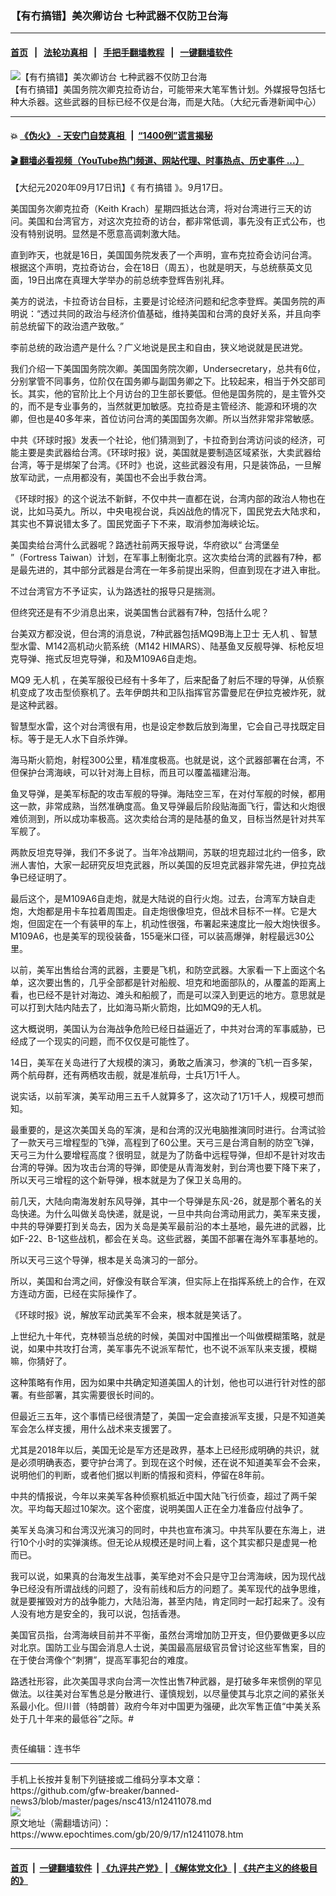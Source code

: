 ### 【有冇搞错】美次卿访台 七种武器不仅防卫台海
------------------------

#### [首页](https://github.com/gfw-breaker/banned-news3/blob/master/README.md) &nbsp;&nbsp;|&nbsp;&nbsp; [法轮功真相](https://github.com/begood0513/basic/blob/master/README.md)  &nbsp;&nbsp;|&nbsp;&nbsp; [手把手翻墙教程](https://github.com/gfw-breaker/guides/wiki)  &nbsp;&nbsp;|&nbsp;&nbsp; [一键翻墙软件](https://github.com/gfw-breaker/nogfw/blob/master/README.md)  



<div><img alt="【有冇搞错】美次卿访台 七种武器不仅防卫台海" class="attachment-djy_600_400 size-djy_600_400 wp-post-image" src="https://i.epochtimes.com/assets/uploads/2020/09/WhatsApp-Image-2020-09-17-at-6.24.49-AM-600x400.jpeg"/>
<div class="caption">
 【有冇搞错】美国务院次卿克拉奇访台，可能带来大笔军售计划。外媒报导包括七种大杀器。这些武器的目标已经不仅是台海，而是大陆。（大纪元香港新闻中心）
</div></div><hr/>

#### 💥 [《伪火》 - 天安门自焚真相 ](http://158.247.195.190:10000/videos/blog/weihuo.html)&nbsp; |&nbsp; [“1400例”谎言揭秘  ](http://158.247.195.190:10000/videos/blog/jiexi1400.html)

#### [ 🎬  翻墙必看视频（YouTube热门频道、网站代理、时事热点、历史事件 ...）](https://github.com/gfw-breaker/links/blob/master/banned.md)

<div><p>
 【大纪元2020年09月17日讯】《
 <ok href="https://www.epochtimes.com/gb/tag/%E6%9C%89%E5%86%87%E6%90%9E%E9%94%99.html">
  有冇搞错
 </ok>
 》。9月17日。
</p>
<p>
 美国国务次卿克拉奇（Keith Krach）星期四抵达台湾，将对台湾进行三天的访问。美国和台湾官方，对这次克拉奇的访台，都非常低调，事先没有正式公布，也没有特别说明。显然是不愿意高调刺激大陆。
</p>
<p>
 直到昨天，也就是16日，美国国务院发表了一个声明，宣布克拉奇会访问台湾。根据这个声明，克拉奇访台，会在18日（周五），也就是明天，与总统蔡英文见面，19日出席在真理大学举办的前总统李登辉告别礼拜。
</p>
<p>
 美方的说法，卡拉奇访台目标，主要是讨论经济问题和纪念李登辉。美国务院的声明说：“透过共同的政治与经济价值基础，维持美国和台湾的良好关系，并且向李前总统留下的政治遗产致敬。”
</p>
<p>
 李前总统的政治遗产是什么？广义地说是民主和自由，狭义地说就是民进党。
</p>
<p>
 我们介绍一下美国国务院次卿。美国国务院次卿，Undersecretary，总共有6位，分别掌管不同事务，位阶仅在国务卿与副国务卿之下。比较起来，相当于外交部司长。其实，他的官阶比上个月访台的卫生部长要低。但他是国务院的，是主管外交的，而不是专业事务的，当然就更加敏感。克拉奇是主管经济、能源和环境的次卿，但也是40多年来，首位访问台湾的美国国务次卿。所以当然非常非常敏感。
</p>
<p>
 中共《环球时报》发表一个社论，他们猜测到了，卡拉奇到台湾访问谈的经济，可能主要是卖武器给台湾。《环球时报》说，美国就是要制造区域紧张，大卖武器给台湾，等于是绑架了台湾。《环时》也说，这些武器没有用，只是装饰品，一旦解放军动武，一点用都没有，美国也不会出手救台湾。
</p>
<p>
 《环球时报》的这个说法不新鲜，不仅中共一直都在说，台湾内部的政治人物也在说，比如马英九。所以，中央电视台说，兵凶战危的情况下，国民党去大陆求和，其实也不算说错太多了。国民党面子下不来，取消参加海峡论坛。
</p>
<p>
 美国卖给台湾什么武器呢？路透社前两天报导说，华府欲以“
 <ok href="https://www.epochtimes.com/gb/tag/%E5%8F%B0%E6%B9%BE%E5%A0%A1%E5%9E%92.html">
  台湾堡垒
 </ok>
 ”（Fortress Taiwan）计划，在军事上制衡北京。这次卖给台湾的武器有7种，都是最先进的，其中部分武器是台湾在一年多前提出采购，但直到现在才进入审批。
</p>
<p>
</p>
<p>
 不过台湾官方不予证实，认为路透社的报导只是揣测。
</p>
<p>
 但终究还是有不少消息出来，说美国售台武器有7种，包括什么呢？
</p>
<p>
 台美双方都没说，但台湾的消息说，7种武器包括MQ9B海上卫士
 <ok href="https://www.epochtimes.com/gb/tag/%E6%97%A0%E4%BA%BA%E6%9C%BA.html">
  无人机
 </ok>
 、智慧型水雷、M142高机动火箭系统（M142 HIMARS）、陆基鱼叉反舰导弹、标枪反坦克导弹、拖式反坦克导弹，和及M109A6自走炮。
</p>
<p>
 MQ9
 <ok href="https://www.epochtimes.com/gb/tag/%E6%97%A0%E4%BA%BA%E6%9C%BA.html">
  无人机
 </ok>
 ，在美军服役已经有十多年了，后来配备了射后不理的导弹，从侦察机变成了攻击型侦察机了。去年伊朗共和卫队指挥官苏雷曼尼在伊拉克被炸死，就是这种武器。
</p>
<p>
 智慧型水雷，这个对台湾很有用，也是设定参数后放到海里，它会自己寻找既定目标。等于是无人水下自杀炸弹。
</p>
<p>
 海马斯火箭炮，射程300公里，精准度极高。也就是说，这个武器部署在台湾，不但保护台湾海峡，可以针对海上目标，而且可以覆盖福建沿海。
</p>
<p>
 鱼叉导弹，是美军标配的攻击军舰的导弹。海陆空三军，在对付军舰的时候，都用这一款，非常成熟，当然准确度高。鱼叉导弹最后阶段贴海面飞行，雷达和火炮很难侦测到，所以成功率极高。这次卖给台湾的是陆基的鱼叉，目标当然是针对共军军舰了。
</p>
<p>
 两款反坦克导弹，我们不多说了。当年冷战期间，苏联的坦克超过北约一倍多，欧洲人害怕，大家一起研究反坦克武器，所以美国的反坦克武器非常先进，伊拉克战争已经证明了。
</p>
<p>
 最后这个，是M109A6自走炮，就是大陆说的自行火炮。过去，台湾军方缺自走炮，大炮都是用卡车拉着周围走。自走炮很像坦克，但战术目标不一样。它是大炮，但固定在一个有装甲的车上，机动性很强，布署起来速度比一般大炮快很多。M109A6，也是美军的现役装备，155毫米口径，可以装高爆弹，射程最远30公里。
</p>
<p>
 以前，美军出售给台湾的武器，主要是飞机，和防空武器。大家看一下上面这个名单，这次要出售的，几乎全部都是针对船舰、坦克和地面部队的，从覆盖的距离上看，也已经不是针对海边、滩头和船舰了，而是可以深入到更远的地方。意思就是可以打到大陆内陆去了，比如海马斯火箭炮，比如MQ9的无人机。
</p>
<p>
 这大概说明，美国认为台海战争危险已经日益逼近了，中共对台湾的军事威胁，已经成了一个现实的问题，而不仅仅是可能性了。
</p>
<p>
 14日，美军在关岛进行了大规模的演习，勇敢之盾演习，参演的飞机一百多架，两个航母群，还有两栖攻击舰，就是准航母，士兵1万1千人。
</p>
<p>
 说实话，以前军演，美军动用三五千人就算多了，这次动了1万1千人，规模可想而知。
</p>
<p>
 最重要的，是这次美国关岛的军演，是和台湾的汉光电脑推演同时进行。台湾试验了一款天弓三增程型的飞弹，高程到了60公里。天弓三是台湾自制的防空飞弹，天弓三为什么要增程高度？很明显，就是为了防备中远程导弹，但却不是针对攻击台湾的导弹。因为攻击台湾的导弹，即使是从青海发射，到台湾也要下降下来了，所以天弓三增程的这个新导弹，根本就是为了保卫关岛用的。
</p>
<p>
 前几天，大陆向南海发射东风导弹，其中一个导弹是东风-26，就是那个著名的关岛快递。为什么叫做关岛快递，就是说，一旦中共向台湾动用武力，美军来支援，中共的导弹要打到关岛去，因为关岛是美军最前沿的本土基地，最先进的武器，比如F-22、B-1这些战机，都会在关岛。这些武器，美国不部署在海外军事基地的。
</p>
<p>
 所以天弓三这个导弹，根本是关岛演习的一部分。
</p>
<p>
 所以，美国和台湾之间，好像没有联合军演，但实际上在指挥系统上的合作，在双方连动方面，已经在实际操作了。
</p>
<p>
 《环球时报》说，解放军动武美军不会来，根本就是笑话了。
</p>
<p>
 上世纪九十年代，克林顿当总统的时候，美国对中国推出一个叫做模糊策略，就是说，如果中共攻打台湾，美军事先不说派军帮忙，也不说不派军队来支援，模糊嘛，你猜好了。
</p>
<p>
 这种策略有作用，因为如果中共确定知道美国人的计划，他也可以进行针对性的部署。有些部署，其实需要很长时间的。
</p>
<p>
 但最近三五年，这个事情已经很清楚了，美国一定会直接派军支援，只是不知道美军会怎么样支援，用什么战术来支援罢了。
</p>
<p>
 尤其是2018年以后，美国无论是军方还是政界，基本上已经形成明确的共识，就是必须明确表态，要守护台湾了。到现在这个时候，还在说不知道美军会不会来，说明他们的判断，或者他们据以判断的情报和资料，停留在8年前。
</p>
<p>
 中共的情报说，今年以来美军各种侦察机抵近中国大陆飞行侦查，超过了两千架次。平均每天超过10架次。这个密度，说明美国人正在全力准备应付战争了。
</p>
<p>
 美军关岛演习和台湾汉光演习的同时，中共也宣布演习。中共军队要在东海上，进行10个小时的实弹演练。但无论从规模还是时间上看，这个其实都只是虚晃一枪而已。
</p>
<p>
 我可以说，如果真的台海发生战事，美军绝对不会只是守卫台湾海峡，因为现代战争已经没有所谓战线的问题了，没有前线和后方的问题了。美军现代的战争思维，就是要摧毁对方的战争能力，大陆沿海，甚至内陆，肯定同时一起打起来了。没有人没有地方是安全的，我可以说，包括香港。
</p>
<p>
 美国官员指，台湾海峡目前并不平衡，虽然台湾增加防卫开支，但仍要做更多以应对北京。国防工业与国会消息人士说，美国最高层级官员曾讨论这些军售案，目的在于使台湾像个“刺猬”，提高军事犯台的难度。
</p>
<p>
 路透社形容，此次美国寻求向台湾一次性出售7种武器，是打破多年来惯例的罕见做法。以往美对台军售总是分散进行、谨慎规划，以尽量使其与北京之间的紧张关系最小化。但川普（特朗普）政府今年对中国更为强硬，此次军售正值“中美关系处于几十年来的最低谷”之际。#
</p>
<p>
 <ok href="https://i.epochtimes.com/assets/uploads/2020/06/WhatsApp-Image-2020-02-25-at-7.05.58-AM-5-e1591716028541.jpeg">
  <img alt="" class="aligncenter size-large wp-image-12173417" src="https://i.epochtimes.com/assets/uploads/2020/06/WhatsApp-Image-2020-02-25-at-7.05.58-AM-5-600x337.jpeg"/>
 </ok>
</p>
<p>
 责任编辑：连书华
</p>
</div>
<hr/>
手机上长按并复制下列链接或二维码分享本文章：<br/>
https://github.com/gfw-breaker/banned-news3/blob/master/pages/nsc413/n12411078.md <br/>
<a href='https://github.com/gfw-breaker/banned-news3/blob/master/pages/nsc413/n12411078.md'><img src='https://github.com/gfw-breaker/banned-news3/blob/master/pages/nsc413/n12411078.md.png'/></a> <br/>
原文地址（需翻墙访问）：https://www.epochtimes.com/gb/20/9/17/n12411078.htm


------------------------
#### [首页](https://github.com/gfw-breaker/banned-news3/blob/master/README.md) &nbsp;|&nbsp; [一键翻墙软件](https://github.com/gfw-breaker/nogfw/blob/master/README.md) &nbsp;| [《九评共产党》](https://github.com/gfw-breaker/9ping.md/blob/master/README.md#九评之一评共产党是什么) | [《解体党文化》](https://github.com/gfw-breaker/jtdwh.md/blob/master/README.md) | [《共产主义的终极目的》](https://github.com/gfw-breaker/gczydzjmd.md/blob/master/README.md)


<img src='http://gfw-breaker.win/banned-news3/pages/nsc413/n12411078.md' width='0px' height='0px'/>